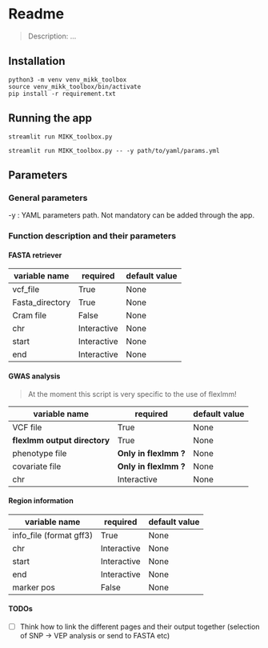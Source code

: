 # Readme

>
> Description: ...
>

## Installation

```
python3 -m venv venv_mikk_toolbox
source venv_mikk_toolbox/bin/activate
pip install -r requirement.txt
```

## Running the app

`streamlit run MIKK_toolbox.py`

`streamlit run MIKK_toolbox.py -- -y path/to/yaml/params.yml`

## Parameters 

### General parameters

-y : YAML parameters path. Not mandatory can be added through the app.


### Function description and their parameters 

#### FASTA retriever

| variable name   | required    | default value |
|-----------------|-------------|---------------|
| vcf_file        | True        | None          |
| Fasta_directory | True        | None          |
| Cram file       | False       | None          |
| chr             | Interactive | None          |
| start           | Interactive | None          |
| end             | Interactive | None          |


#### GWAS analysis

> At the moment this script is very specific to the use of flexlmm!

| variable name                | required              | default value |
|------------------------------|-----------------------|---------------|
| VCF file                     | True                  | None          |
| **flexlmm output directory** | True                  | None          |
| phenotype file               | **Only in flexlmm ?** | None          |
| covariate file               | **Only in flexlmm ?** | None          |
| chr                          | Interactive           | None          |


#### Region information

| variable name           | required    | default value |
|-------------------------|-------------|---------------|
| info_file (format gff3) | True        | None          |
| chr                     | Interactive | None          |
| start                   | Interactive | None          |
| end                     | Interactive | None          |
| marker pos              | False       | None          |



#### TODOs
- [ ] Think how to link the different pages and their output together (selection of SNP → VEP analysis or send to FASTA etc)


